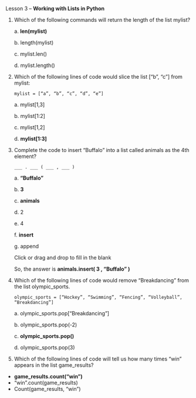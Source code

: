 Lesson 3 – **Working with Lists in Python**
1.	Which of the following commands will return the length of the list mylist?

    a.  **len(mylist)**
  
    b.  length(mylist)
  
    c.  mylist.len()
  
    d.  mylist.length()
  
2.	Which of the following lines of code would slice the list [“b”, “c”] from mylist:

        mylist = [“a”, “b”, “c”, “d”, “e”]
    
    a.  mylist[1,3]
    
    b.  mylist[1:2]
    
    c.  mylist[1,2]
    
    d.  **mylist[1:3]**
    
3.	Complete the code to insert “Buffalo” into a list called animals as the 4th element?

        ___ . ___ ( ___ , ___ )

    a.  **“Buffalo”**
    
    b.  **3**
    
    c.  **animals**
    
    d.  2
    
    e.  4
    
    f.  **insert**
    
    g.  append
    
    Click or drag and drop to fill in the blank
    
    So, the answer is **animals.insert( 3 , “Buffalo” )**
    
4.	Which of the following lines of code would remove “Breakdancing” from the list olympic_sports.

        olympic_sports = [“Hockey”, “Swimming”, “Fencing”, “Volleyball”, “Breakdancing”]

    a.  olympic_sports.pop[“Breakdancing”]
    
    b.  olympic_sports.pop(-2)
    
    c.  **olympic_sports.pop()**
    
    d.  olympic_sports.pop(3)
    
5.	Which of the following lines of code will tell us how many times “win” appears in the list game_results?
-	**game_results.count(“win”)**
-	“win”.count(game_results)
-	Count(game_results, “win”)
